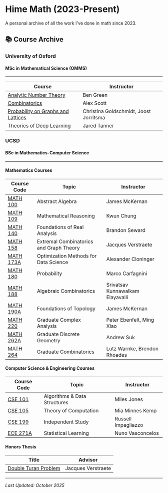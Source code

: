 # Hime Math (2023-Present)

A personal archive of all the work I've done in math since 2023.

## 📚 Course Archive

### University of Oxford

#### MSc in Mathematical Science (OMMS)

---

| Course                                                                    | Instructor                             |
| ------------------------------------------------------------------------- | -------------------------------------- |
| [Analytic Number Theory](Oxford/Analytic_Number_Theory/)                         | Ben Green                              |
| [Combinatorics](Oxford/Combinatorics/)                                           | Alex Scott                             |
| [Probability on Graphs and Lattices](Oxford/Probability_on_Graphs_and_Lattices/) | Christina Goldschmidt, Joost Jorritsma |
| [Theories of Deep Learning](Oxford/Theories_of_Deep_Learning/)                   | Jared Tanner                           |

### UCSD

#### BSc in Mathematics-Computer Science

---

#### Mathematics Courses

| Course Code            | Topic                                   | Instructor                       |
| ---------------------- | --------------------------------------- | -------------------------------- |
| [MATH 100](UCSD/MATH100/)   | Abstract Algebra                        | James McKernan                   |
| [MATH 109](UCSD/MATH109/)   | Mathematical Reasoning                  | Kwun Chung                       |
| [MATH 140](UCSD/MATH140/)   | Foundations of Real Analysis            | Brandon Seward                   |
| [MATH 158](UCSD/MATH158/)   | Extremal Combinatorics and Graph Theory | Jacques Verstraete               |
| [MATH 173A](UCSD/MATH173A/) | Optimization Methods for Data Science   | Alexander Cloninger              |
| [MATH 180](UCSD/MATH180/)   | Probability                             | Marco Carfagnini                 |
| [MATH 188](UCSD/MATH188/)   | Algebraic Combinatorics                 | Srivatsav Kunnawalkam Elayavalli |
| [MATH 190A](UCSD/MATH190A/) | Foundations of Topology                 | James McKernan                   |
| [MATH 220](UCSD/MATH220/)   | Graduate Complex Analysis               | Peter Ebenfelt, Ming Xiao        |
| [MATH 262A](UCSD/MATH262A/) | Graduate Discrete Geometry              | Andrew Suk                       |
| [MATH 264](UCSD/MATH264/)   | Graduate Combinatorics                  | Lutz Warnke, Brendon Rhoades     |

#### Computer Science & Engineering Courses

| Course Code          | Topic                        | Instructor          |
| -------------------- | ---------------------------- | ------------------- |
| [CSE 101](UCSD/CSE101/)   | Algorithms & Data Structures | Miles Jones         |
| [CSE 105](UCSD/CSE105/)   | Theory of Computation        | Mia Minnes Kemp     |
| [CSE 199](UCSD/CSE199/)   | Independent Study            | Russell Impagliazzo |
| [ECE 271A](UCSD/ECE271A/) | Statistical Learning         | Nuno Vasconcelos    |

#### Honors Thesis

| Title                           | Advisor            |
| ------------------------------- | ------------------ |
| [Double Turan Problem](UCSD/Thesis/) | Jacques Verstraete |

---

_Last Updated: October 2025_
